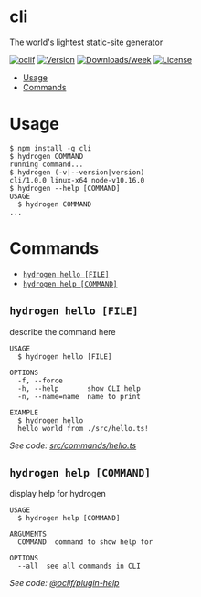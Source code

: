 cli
===

The world&#39;s lightest static-site generator

[![oclif](https://img.shields.io/badge/cli-oclif-brightgreen.svg)](https://oclif.io)
[![Version](https://img.shields.io/npm/v/cli.svg)](https://npmjs.org/package/cli)
[![Downloads/week](https://img.shields.io/npm/dw/cli.svg)](https://npmjs.org/package/cli)
[![License](https://img.shields.io/npm/l/cli.svg)](https://github.com/ShailenNaidoo/hydrogen/blob/master/package.json)

<!-- toc -->
* [Usage](#usage)
* [Commands](#commands)
<!-- tocstop -->
# Usage
<!-- usage -->
```sh-session
$ npm install -g cli
$ hydrogen COMMAND
running command...
$ hydrogen (-v|--version|version)
cli/1.0.0 linux-x64 node-v10.16.0
$ hydrogen --help [COMMAND]
USAGE
  $ hydrogen COMMAND
...
```
<!-- usagestop -->
# Commands
<!-- commands -->
* [`hydrogen hello [FILE]`](#hydrogen-hello-file)
* [`hydrogen help [COMMAND]`](#hydrogen-help-command)

## `hydrogen hello [FILE]`

describe the command here

```
USAGE
  $ hydrogen hello [FILE]

OPTIONS
  -f, --force
  -h, --help       show CLI help
  -n, --name=name  name to print

EXAMPLE
  $ hydrogen hello
  hello world from ./src/hello.ts!
```

_See code: [src/commands/hello.ts](https://github.com/ShailenNaidoo/hydrogen/blob/v1.0.0/src/commands/hello.ts)_

## `hydrogen help [COMMAND]`

display help for hydrogen

```
USAGE
  $ hydrogen help [COMMAND]

ARGUMENTS
  COMMAND  command to show help for

OPTIONS
  --all  see all commands in CLI
```

_See code: [@oclif/plugin-help](https://github.com/oclif/plugin-help/blob/v2.2.0/src/commands/help.ts)_
<!-- commandsstop -->
